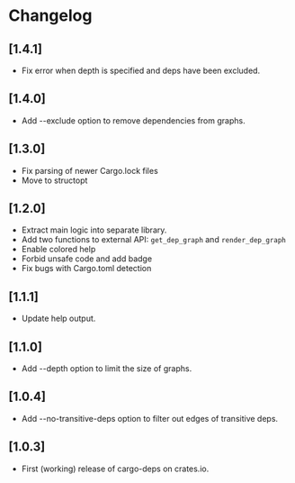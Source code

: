 # Changelog

## [1.4.1]

- Fix error when depth is specified and deps have been excluded.

## [1.4.0]

- Add --exclude option to remove dependencies from graphs.

## [1.3.0]

- Fix parsing of newer Cargo.lock files
- Move to structopt

## [1.2.0]

- Extract main logic into separate library.
- Add two functions to external API: `get_dep_graph` and `render_dep_graph`
- Enable colored help
- Forbid unsafe code and add badge
- Fix bugs with Cargo.toml detection

## [1.1.1]

- Update help output.

## [1.1.0]

- Add --depth option to limit the size of graphs.

## [1.0.4]

- Add --no-transitive-deps option to filter out edges of transitive deps.

## [1.0.3]

- First (working) release of cargo-deps on crates.io.
